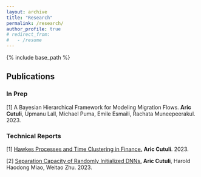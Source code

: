 ```yaml
---
layout: archive
title: "Research"
permalink: /research/
author_profile: true
# redirect_from:
#   - /resume
---
```


{% include base_path %}

## Publications
### In Prep
[1] A Bayesian Hierarchical Framework for Modeling Migration Flows. **Aric Cutuli**, Upmanu Lall, Michael Puma, Emile Esmaili, Rachata Muneepeerakul. 2023.

### Technical Reports
[1] [Hawkes Processes and Time Clustering in Finance.](Hawkes_Processes.pdf) **Aric Cutuli**. 2023.

[2] [Separation Capacity of Randomly Initialized DNNs.](Separation_Capacity.pdf) **Aric Cutuli**, Harold Haodong Miao, Weitao Zhu. 2023.
